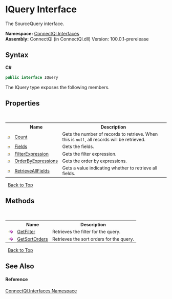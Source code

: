 # IQuery Interface
 

The SourceQuery interface.

**Namespace:**&nbsp;<a href="N_ConnectQl_Interfaces">ConnectQl.Interfaces</a><br />**Assembly:**&nbsp;ConnectQl (in ConnectQl.dll) Version: 100.0.1-prerelease

## Syntax

**C#**<br />
``` C#
public interface IQuery
```

The IQuery type exposes the following members.


## Properties
&nbsp;<table><tr><th></th><th>Name</th><th>Description</th></tr><tr><td>![Public property](media/pubproperty.gif "Public property")</td><td><a href="P_ConnectQl_Interfaces_IQuery_Count">Count</a></td><td>
Gets the number of records to retrieve. When this is `null`, all records will be retrieved.</td></tr><tr><td>![Public property](media/pubproperty.gif "Public property")</td><td><a href="P_ConnectQl_Interfaces_IQuery_Fields">Fields</a></td><td>
Gets the fields.</td></tr><tr><td>![Public property](media/pubproperty.gif "Public property")</td><td><a href="P_ConnectQl_Interfaces_IQuery_FilterExpression">FilterExpression</a></td><td>
Gets the filter expression.</td></tr><tr><td>![Public property](media/pubproperty.gif "Public property")</td><td><a href="P_ConnectQl_Interfaces_IQuery_OrderByExpressions">OrderByExpressions</a></td><td>
Gets the order by expressions.</td></tr><tr><td>![Public property](media/pubproperty.gif "Public property")</td><td><a href="P_ConnectQl_Interfaces_IQuery_RetrieveAllFields">RetrieveAllFields</a></td><td>
Gets a value indicating whether to retrieve all fields.</td></tr></table>&nbsp;
<a href="#iquery-interface">Back to Top</a>

## Methods
&nbsp;<table><tr><th></th><th>Name</th><th>Description</th></tr><tr><td>![Public method](media/pubmethod.gif "Public method")</td><td><a href="M_ConnectQl_Interfaces_IQuery_GetFilter">GetFilter</a></td><td>
Retrieves the filter for the query.</td></tr><tr><td>![Public method](media/pubmethod.gif "Public method")</td><td><a href="M_ConnectQl_Interfaces_IQuery_GetSortOrders">GetSortOrders</a></td><td>
Retrieves the sort orders for the query.</td></tr></table>&nbsp;
<a href="#iquery-interface">Back to Top</a>

## See Also


#### Reference
<a href="N_ConnectQl_Interfaces">ConnectQl.Interfaces Namespace</a><br />